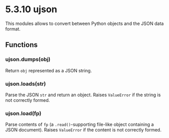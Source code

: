 # 5.3.10 ujson

This modules allows to convert between Python objects and the JSON data format.

## Functions

### ujson.dumps\(obj\)

Return `obj` represented as a JSON string.

### ujson.loads\(str\)

Parse the JSON `str` and return an object. Raises `ValueError` if the string is not correctly formed.

### ujson.load\(fp\)

Parse contents of `fp` \(a `.read()`-supporting file-like object containing a JSON document\). Raises `ValueError` if the content is not correctly formed.

